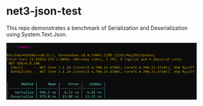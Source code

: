 # net3-json-test

This repo demonstrates a benchmark of Serialization and Deserialization using System.Text.Json.

![image-20211112095101654](./docs/image-20211112095127756.png)

